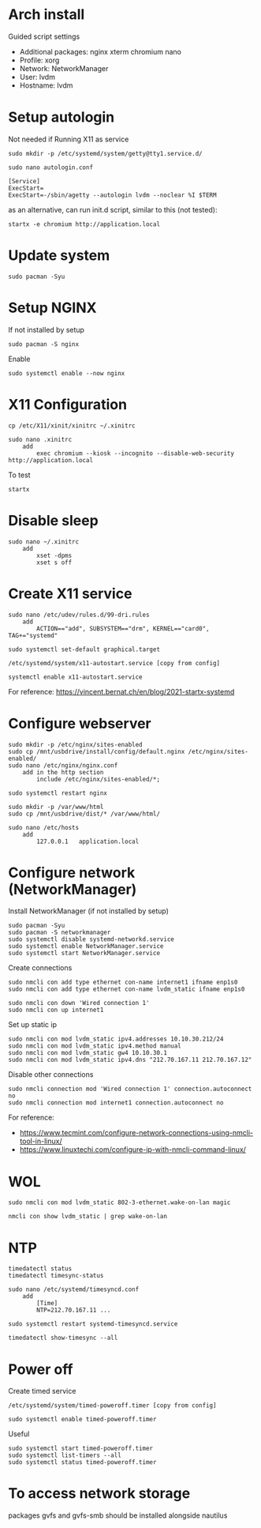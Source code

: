# Arch install
Guided script settings
 * Additional packages: nginx xterm chromium nano
 * Profile: xorg
 * Network: NetworkManager
 * User: lvdm
 * Hostname: lvdm

# Setup autologin 
Not needed if Running X11 as service

    sudo mkdir -p /etc/systemd/system/getty@tty1.service.d/
    
    sudo nano autologin.conf

    [Service]
    ExecStart=
    ExecStart=-/sbin/agetty --autologin lvdm --noclear %I $TERM
    
as an alternative, can run init.d script, similar to this (not tested):

    startx -e chromium http://application.local

# Update system
    sudo pacman -Syu

# Setup NGINX
If not installed by setup

    sudo pacman -S nginx

Enable

    sudo systemctl enable --now nginx

# X11 Configuration

    cp /etc/X11/xinit/xinitrc ~/.xinitrc

    sudo nano .xinitrc
        add
            exec chromium --kiosk --incognito --disable-web-security http://application.local
    
To test

    startx

# Disable sleep

    sudo nano ~/.xinitrc
        add
            xset -dpms
            xset s off

# Create X11 service
    
    sudo nano /etc/udev/rules.d/99-dri.rules
        add
            ACTION=="add", SUBSYSTEM=="drm", KERNEL=="card0", TAG+="systemd"

    sudo systemctl set-default graphical.target

    /etc/systemd/system/x11-autostart.service [copy from config]
    
    systemctl enable x11-autostart.service
    
For reference: https://vincent.bernat.ch/en/blog/2021-startx-systemd

# Configure webserver
    
    sudo mkdir -p /etc/nginx/sites-enabled
    sudo cp /mnt/usbdrive/install/config/default.nginx /etc/nginx/sites-enabled/
    sudo nano /etc/nginx/nginx.conf
        add in the http section
            include /etc/nginx/sites-enabled/*;

    sudo systemctl restart nginx

    sudo mkdir -p /var/www/html
    sudo cp /mnt/usbdrive/dist/* /var/www/html/

    sudo nano /etc/hosts
        add
            127.0.0.1   application.local

# Configure network (NetworkManager)
    
Install NetworkManager (if not installed by setup)

    sudo pacman -Syu
    sudo pacman -S networkmanager
    sudo systemctl disable systemd-networkd.service
    sudo systemctl enable NetworkManager.service
    sudo systemctl start NetworkManager.service

Create connections
    
    sudo nmcli con add type ethernet con-name internet1 ifname enp1s0
    sudo nmcli con add type ethernet con-name lvdm_static ifname enp1s0

    sudo nmcli con down 'Wired connection 1'
    sudo nmcli con up internet1

Set up static ip

    sudo nmcli con mod lvdm_static ipv4.addresses 10.10.30.212/24
    sudo nmcli con mod lvdm_static ipv4.method manual
    sudo nmcli con mod lvdm_static gw4 10.10.30.1
    sudo nmcli con mod lvdm_static ipv4.dns "212.70.167.11 212.70.167.12"

Disable other connections

    sudo nmcli connection mod 'Wired connection 1' connection.autoconnect no
    sudo nmcli connection mod internet1 connection.autoconnect no
    
For reference: 
 * https://www.tecmint.com/configure-network-connections-using-nmcli-tool-in-linux/        
 * https://www.linuxtechi.com/configure-ip-with-nmcli-command-linux/

# WOL

    sudo nmcli con mod lvdm_static 802-3-ethernet.wake-on-lan magic

    nmcli con show lvdm_static | grep wake-on-lan

# NTP

    timedatectl status
    timedatectl timesync-status

    sudo nano /etc/systemd/timesyncd.conf  
        add
            [Time]
            NTP=212.70.167.11 ...

    sudo systemctl restart systemd-timesyncd.service

    timedatectl show-timesync --all

# Power off

Create timed service

    /etc/systemd/system/timed-poweroff.timer [copy from config]
 
    sudo systemctl enable timed-poweroff.timer

Useful
    
    sudo systemctl start timed-poweroff.timer
    sudo systemctl list-timers --all
    sudo systemctl status timed-poweroff.timer

# To access network storage 
packages gvfs and gvfs-smb should be installed alongside nautilus 


    